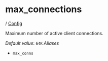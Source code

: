 # max_connections

/ [Config](..) 

Maximum number of active client connections.

*Default value*: `64K`
*Aliases*
- `max_conns`

